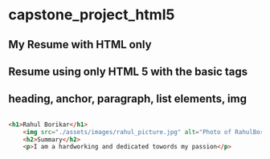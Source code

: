 # capstone_project_html5

## My Resume with HTML only 
## Resume using only HTML 5 with the basic tags 
## heading, anchor, paragraph, list elements, img

``` html

<h1>Rahul Borikar</h1>
    <img src="./assets/images/rahul_picture.jpg" alt="Photo of RahulBorikar" width="200px" />
    <h2>Summary</h2>
    <p>I am a hardworking and dedicated towords my passion</p>


```
